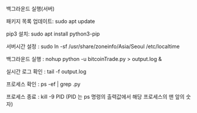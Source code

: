 백그라운드 실행(서버)

패키지 목록 업데이트: sudo apt update

pip3 설치: sudo apt install python3-pip

서버시간 설정 : sudo ln -sf /usr/share/zoneinfo/Asia/Seoul /etc/localtime

백그라운드 실행 : nohup python -u bitcoinTrade.py > output.log &

실시간 로그 확인 : tail -f output.log

프로세스 확인 : ps -ef | grep .py

프로세스 종료 : kill -9 PID (PID 는 ps 명령의 출력값에서 해당 프로세스의 맨 앞의 숫자)
